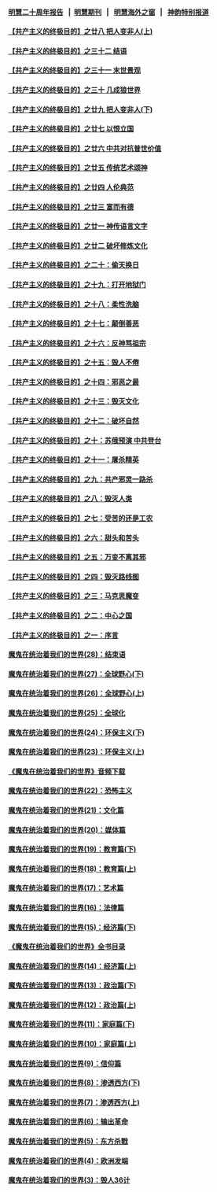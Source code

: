 #### [明慧二十周年报告](https://github.com/gfw-breaker/mh-reports/blob/master/README.md?t=07190943) &nbsp;&nbsp;|&nbsp;&nbsp;[明慧期刊](https://github.com/gfw-breaker/mh-qikan) &nbsp;&nbsp;|&nbsp;&nbsp; [明慧海外之窗](https://github.com/gfw-breaker/mh-news/blob/master/README.md?t=07190943) &nbsp;&nbsp;|&nbsp;&nbsp; [神韵特别报道](https://github.com/gfw-breaker/mh-news/blob/master/shenyun.md?t=07190943) 

#### [【共产主义的终极目的】之廿八 把人变非人(上)](../pages/nsc422/n11340492.md?t=07190943) 

#### [【共产主义的终极目的】之三十二 结语](../pages/nsc422/n11360535.md?t=07190943) 

#### [【共产主义的终极目的】之三十一 末世景观](../pages/nsc422/n11351129.md?t=07190943) 

#### [【共产主义的终极目的】之三十 几成狼世界](../pages/nsc422/n11348280.md?t=07190943) 

#### [【共产主义的终极目的】之廿九 把人变非人(下)](../pages/nsc422/n11344140.md?t=07190943) 

#### [【共产主义的终极目的】之廿七 以恨立国](../pages/nsc422/n11336944.md?t=07190943) 

#### [【共产主义的终极目的】之廿六 中共对抗普世价值](../pages/nsc422/n11324785.md?t=07190943) 

#### [【共产主义的终极目的】之廿五 传统艺术颂神](../pages/nsc422/n11296396.md?t=07190943) 

#### [【共产主义的终极目的】之廿四 人伦典范](../pages/nsc422/n11296397.md?t=07190943) 

#### [【共产主义的终极目的】之廿三 富而有德](../pages/nsc422/n11283598.md?t=07190943) 

#### [【共产主义的终极目的】之廿一 神传语言文字](../pages/nsc422/n11263265.md?t=07190943) 

#### [【共产主义的终极目的】之廿二 破坏修炼文化](../pages/nsc422/n11245728.md?t=07190943) 

#### [【共产主义的终极目的】之二十：偷天换日](../pages/nsc422/n11238846.md?t=07190943) 

#### [【共产主义的终极目的】之十九：打开地狱门](../pages/nsc422/n11206376.md?t=07190943) 

#### [【共产主义的终极目的】之十八：柔性洗脑](../pages/nsc422/n11199994.md?t=07190943) 

#### [【共产主义的终极目的】之十七：颠倒善恶](../pages/nsc422/n11179782.md?t=07190943) 

#### [【共产主义的终极目的】之十六：反神骂祖宗](../pages/nsc422/n11166798.md?t=07190943) 

#### [【共产主义的终极目的】之十五：毁人不倦](../pages/nsc422/n11166792.md?t=07190943) 

#### [【共产主义的终极目的】之十四：邪恶之最](../pages/nsc422/n11150249.md?t=07190943) 

#### [【共产主义的终极目的】之十三：毁灭文化](../pages/nsc422/n11135227.md?t=07190943) 

#### [【共产主义的终极目的】之十二：破坏自然](../pages/nsc422/n11135214.md?t=07190943) 

#### [【共产主义的终极目的】之十：苏俄预演 中共登台](../pages/nsc422/n11118424.md?t=07190943) 

#### [【共产主义的终极目的】之十一：屠杀精英](../pages/nsc422/n11118442.md?t=07190943) 

#### [【共产主义的终极目的】之九：共产邪灵一路杀](../pages/nsc422/n11114139.md?t=07190943) 

#### [【共产主义的终极目的】之八：毁灭人类](../pages/nsc422/n11108503.md?t=07190943) 

#### [【共产主义的终极目的】之七：受苦的还是工农](../pages/nsc422/n11101809.md?t=07190943) 

#### [【共产主义的终极目的】之六：甜头和苦头](../pages/nsc422/n11096971.md?t=07190943) 

#### [【共产主义的终极目的】之五：万变不离其邪](../pages/nsc422/n11091285.md?t=07190943) 

#### [【共产主义的终极目的】之四：毁灭路线图](../pages/nsc422/n11086284.md?t=07190943) 

#### [【共产主义的终极目的】之三：马克思魔变](../pages/nsc422/n11061941.md?t=07190943) 

#### [【共产主义的终极目的】之二：中心之国](../pages/nsc422/n11047728.md?t=07190943) 

#### [【共产主义的终极目的】之一：序言](../pages/nsc422/n11086077.md?t=07190943) 

#### [魔鬼在统治着我们的世界(28)：结束语](../pages/nsc422/n10936246.md?t=07190943) 

#### [魔鬼在统治着我们的世界(27)：全球野心(下)](../pages/nsc422/n10928319.md?t=07190943) 

#### [魔鬼在统治着我们的世界(26)：全球野心(上)](../pages/nsc422/n10900318.md?t=07190943) 

#### [魔鬼在统治着我们的世界(25)：全球化](../pages/nsc422/n10788205.md?t=07190943) 

#### [魔鬼在统治着我们的世界(24)：环保主义(下)](../pages/nsc422/n10695307.md?t=07190943) 

#### [魔鬼在统治着我们的世界(23)：环保主义(上)](../pages/nsc422/n10688613.md?t=07190943) 

#### [《魔鬼在统治着我们的世界》音频下载](../pages/nsc422/n10635553.md?t=07190943) 

#### [魔鬼在统治着我们的世界(22)：恐怖主义](../pages/nsc422/n10614727.md?t=07190943) 

#### [魔鬼在统治着我们的世界(21)：文化篇](../pages/nsc422/n10597706.md?t=07190943) 

#### [魔鬼在统治着我们的世界(20)：媒体篇](../pages/nsc422/n10586579.md?t=07190943) 

#### [魔鬼在统治着我们的世界(19)：教育篇(下)](../pages/nsc422/n10564808.md?t=07190943) 

#### [魔鬼在统治着我们的世界(18)：教育篇(上)](../pages/nsc422/n10526970.md?t=07190943) 

#### [魔鬼在统治着我们的世界(17)：艺术篇](../pages/nsc422/n10499093.md?t=07190943) 

#### [魔鬼在统治着我们的世界(16)：法律篇](../pages/nsc422/n10485969.md?t=07190943) 

#### [魔鬼在统治着我们的世界(15)：经济篇(下)](../pages/nsc422/n10469975.md?t=07190943) 

#### [《魔鬼在统治着我们的世界》全书目录](../pages/nsc422/n10464261.md?t=07190943) 

#### [魔鬼在统治着我们的世界(14)：经济篇(上)](../pages/nsc422/n10457370.md?t=07190943) 

#### [魔鬼在统治着我们的世界(13)：政治篇(下)](../pages/nsc422/n10448270.md?t=07190943) 

#### [魔鬼在统治着我们的世界(12)：政治篇(上)](../pages/nsc422/n10444576.md?t=07190943) 

#### [魔鬼在统治着我们的世界(11)：家庭篇(下)](../pages/nsc422/n10440961.md?t=07190943) 

#### [魔鬼在统治着我们的世界(10)：家庭篇(上)](../pages/nsc422/n10435448.md?t=07190943) 

#### [魔鬼在统治着我们的世界(9)：信仰篇](../pages/nsc422/n10432159.md?t=07190943) 

#### [魔鬼在统治着我们的世界(8)：渗透西方(下)](../pages/nsc422/n10429603.md?t=07190943) 

#### [魔鬼在统治着我们的世界(7)：渗透西方(上)](../pages/nsc422/n10426013.md?t=07190943) 

#### [魔鬼在统治着我们的世界(6)：输出革命](../pages/nsc422/n10421536.md?t=07190943) 

#### [魔鬼在统治着我们的世界(5)：东方杀戮](../pages/nsc422/n10417707.md?t=07190943) 

#### [魔鬼在统治着我们的世界(4)：欧洲发端](../pages/nsc422/n10414890.md?t=07190943) 

#### [魔鬼在统治着我们的世界(3)：毁人36计](../pages/nsc422/n10411583.md?t=07190943) 

